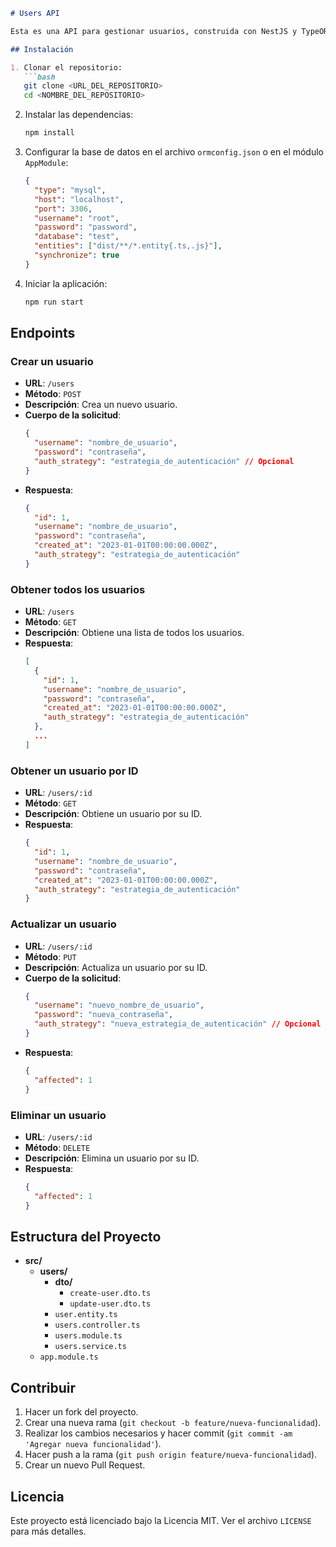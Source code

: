 ```markdown
# Users API

Esta es una API para gestionar usuarios, construida con NestJS y TypeORM.

## Instalación

1. Clonar el repositorio:
   ```bash
   git clone <URL_DEL_REPOSITORIO>
   cd <NOMBRE_DEL_REPOSITORIO>
   ```

2. Instalar las dependencias:
   ```bash
   npm install
   ```

3. Configurar la base de datos en el archivo `ormconfig.json` o en el módulo `AppModule`:
   ```json
   {
     "type": "mysql",
     "host": "localhost",
     "port": 3306,
     "username": "root",
     "password": "password",
     "database": "test",
     "entities": ["dist/**/*.entity{.ts,.js}"],
     "synchronize": true
   }
   ```

4. Iniciar la aplicación:
   ```bash
   npm run start
   ```

## Endpoints

### Crear un usuario

- **URL**: `/users`
- **Método**: `POST`
- **Descripción**: Crea un nuevo usuario.
- **Cuerpo de la solicitud**:
  ```json
  {
    "username": "nombre_de_usuario",
    "password": "contraseña",
    "auth_strategy": "estrategia_de_autenticación" // Opcional
  }
  ```
- **Respuesta**:
  ```json
  {
    "id": 1,
    "username": "nombre_de_usuario",
    "password": "contraseña",
    "created_at": "2023-01-01T00:00:00.000Z",
    "auth_strategy": "estrategia_de_autenticación"
  }
  ```

### Obtener todos los usuarios

- **URL**: `/users`
- **Método**: `GET`
- **Descripción**: Obtiene una lista de todos los usuarios.
- **Respuesta**:
  ```json
  [
    {
      "id": 1,
      "username": "nombre_de_usuario",
      "password": "contraseña",
      "created_at": "2023-01-01T00:00:00.000Z",
      "auth_strategy": "estrategia_de_autenticación"
    },
    ...
  ]
  ```

### Obtener un usuario por ID

- **URL**: `/users/:id`
- **Método**: `GET`
- **Descripción**: Obtiene un usuario por su ID.
- **Respuesta**:
  ```json
  {
    "id": 1,
    "username": "nombre_de_usuario",
    "password": "contraseña",
    "created_at": "2023-01-01T00:00:00.000Z",
    "auth_strategy": "estrategia_de_autenticación"
  }
  ```

### Actualizar un usuario

- **URL**: `/users/:id`
- **Método**: `PUT`
- **Descripción**: Actualiza un usuario por su ID.
- **Cuerpo de la solicitud**:
  ```json
  {
    "username": "nuevo_nombre_de_usuario",
    "password": "nueva_contraseña",
    "auth_strategy": "nueva_estrategia_de_autenticación" // Opcional
  }
  ```
- **Respuesta**:
  ```json
  {
    "affected": 1
  }
  ```

### Eliminar un usuario

- **URL**: `/users/:id`
- **Método**: `DELETE`
- **Descripción**: Elimina un usuario por su ID.
- **Respuesta**:
  ```json
  {
    "affected": 1
  }
  ```

## Estructura del Proyecto

- **src/**
  - **users/**
    - **dto/**
      - `create-user.dto.ts`
      - `update-user.dto.ts`
    - `user.entity.ts`
    - `users.controller.ts`
    - `users.module.ts`
    - `users.service.ts`
  - `app.module.ts`

## Contribuir

1. Hacer un fork del proyecto.
2. Crear una nueva rama (`git checkout -b feature/nueva-funcionalidad`).
3. Realizar los cambios necesarios y hacer commit (`git commit -am 'Agregar nueva funcionalidad'`).
4. Hacer push a la rama (`git push origin feature/nueva-funcionalidad`).
5. Crear un nuevo Pull Request.

## Licencia

Este proyecto está licenciado bajo la Licencia MIT. Ver el archivo `LICENSE` para más detalles.
```